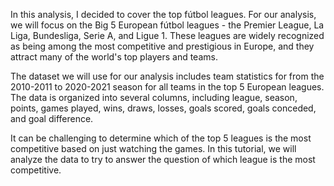 In this analysis, I decided to cover the top fútbol leagues. For our analysis, we will focus on the Big 5 European fútbol leagues - the Premier League, La Liga, Bundesliga, Serie A, and Ligue 1. These leagues are widely recognized as being among the most competitive and prestigious in Europe, and they attract many of the world's top players and teams.

The dataset we will use for our analysis includes team statistics for from the 2010-2011 to 2020-2021 season for all teams in the top 5 European leagues. The data is organized into several columns, including league, season, points, games played, wins, draws, losses, goals scored, goals conceded, and goal difference.

It can be challenging to determine which of the top 5 leagues is the most competitive based on just watching the games. In this tutorial, we will analyze the data to try to answer the question of which league is the most competitive.
